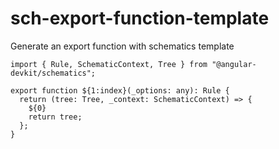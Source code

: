# sch-export-function-template

Generate an export function with schematics template

```
import { Rule, SchematicContext, Tree } from "@angular-devkit/schematics";

export function ${1:index}(_options: any): Rule {
  return (tree: Tree, _context: SchematicContext) => {
    ${0}
    return tree;
  };
}
```
